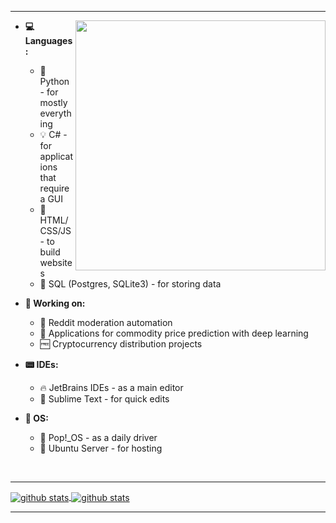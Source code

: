 

<!--
**MiranDaniel/MiranDaniel** is a ✨ _special_ ✨ repository because its `README.md` (this file) appears on your GitHub profile.

Here are some ideas to get you started:

- 🔭 I’m currently working on ...
- 🌱 I’m currently learning ...
- 👯 I’m looking to collaborate on ...
- 🤔 I’m looking for help with ...
- 💬 Ask me about ...
- 📫 How to reach me: ...
- 😄 Pronouns: ...
- ⚡ Fun fact: ...
-->
---
<img align="right" src="https://github.githubassets.com/images/modules/site/home/astro-mona.svg" width=400>

* **💻 Languages:**
    - 🐍 Python - for mostly everything
    - 💡 C# - for applications that require a GUI
    - 📡 HTML/CSS/JS - to build websites
    - 💾 SQL (Postgres, SQLite3) - for storing data

* **👷 Working on:**
    - 🔨 Reddit moderation automation
    - 💸 Applications for commodity price prediction with deep learning
    - 🆓 Cryptocurrency distribution projects

* **📟 IDEs:**
    - 🔥 JetBrains IDEs - as a main editor
    - 💨 Sublime Text - for quick edits

* **🐧 OS:**
    - 🍿 Pop\!\_OS - as a daily driver
    - 👻 Ubuntu Server - for hosting

<br>

---

<a href="">
  <img align="center" src="https://github-readme-stats.vercel.app/api?username=mirandaniel&show_icons=true?count_private=true" alt="github stats" />
</a>
<a href="">
  <img align="center" src="https://github-readme-stats.vercel.app/api/top-langs/?username=mirandaniel&layout=compact" alt="github stats" />
</a>

---
